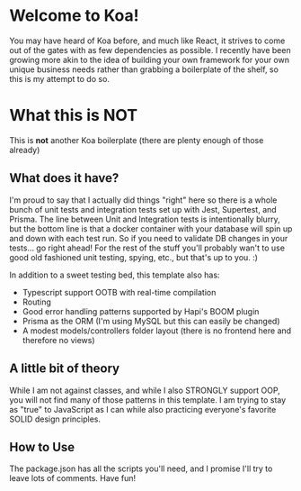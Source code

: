 # Welcome to Koa!

You may have heard of Koa before, and much like React, it strives to come out of the gates with as few dependencies as possible. I recently have been growing more akin to the idea of building your own framework for your own unique business needs rather than grabbing a boilerplate of the shelf, so this is my attempt to do so. 


# What this is NOT

This is **not** another Koa boilerplate (there are plenty enough of those already)

## What does it have?

I'm proud to say that I actually did things "right" here so there is a whole bunch of unit tests and integration tests set up with Jest, Supertest, and Prisma. The line between Unit and Integration tests is intentionally blurry, but the bottom line is that a docker container with your database will spin up and down with each test run. So if you need to validate DB changes in your tests... go right ahead! For the rest of the stuff you'll probably wan't to use good old fashioned unit testing, spying, etc., but that's up to you. :) 

In addition to a sweet testing bed, this template also has:
- Typescript support OOTB with real-time compilation
- Routing
- Good error handling patterns supported by Hapi's BOOM plugin
- Prisma as the ORM (I'm using MySQL but this can easily be changed)
- A modest models/controllers folder layout (there is no frontend here and therefore no views)

## A little bit of theory

While I am not against classes, and while I also STRONGLY support OOP, you will not find many of those patterns in this template. I am trying to stay as "true" to JavaScript as I can while also practicing everyone's favorite SOLID design principles. 

## How to Use

The package.json has all the scripts you'll need, and I promise I'll try to leave lots of comments. Have fun!